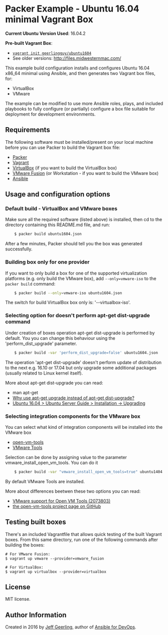 # Packer Example - Ubuntu 16.04 minimal Vagrant Box

**Current Ubuntu Version Used**: 16.04.2

**Pre-built Vagrant Box**:

  - [`vagrant init geerlingguy/ubuntu1604`](https://vagrantcloud.com/geerlingguy/boxes/ubuntu1604)
  - See older versions: http://files.midwesternmac.com/

This example build configuration installs and configures Ubuntu 16.04 x86_64 minimal using Ansible, and then generates two Vagrant box files, for:

  - VirtualBox
  - VMware

The example can be modified to use more Ansible roles, plays, and included playbooks to fully configure (or partially) configure a box file suitable for deployment for development environments.

## Requirements

The following software must be installed/present on your local machine before you can use Packer to build the Vagrant box file:

  - [Packer](http://www.packer.io/)
  - [Vagrant](http://vagrantup.com/)
  - [VirtualBox](https://www.virtualbox.org/) (if you want to build the VirtualBox box)
  - [VMware Fusion](http://www.vmware.com/products/fusion/) (or Workstation - if you want to build the VMware box)
  - [Ansible](http://docs.ansible.com/intro_installation.html)

## Usage and configuration options

### Default build - VirtualBox and VMware boxes

Make sure all the required software (listed above) is installed, then cd to the directory containing this README.md file, and run:

```bash
    $ packer build ubuntu1604.json
```

After a few minutes, Packer should tell you the box was generated successfully.

### Building box only for one provider

If you want to only build a box for one of the supported virtualization platforms (e.g. only build the VMware box), add `--only=vmware-iso` to the `packer build` command:

```bash
    $ packer build --only=vmware-iso ubuntu1604.json
```

The switch for build VirtualBox box only is: '--virtualbox-iso'.

### Selecting option for doesn't perform apt-get dist-upgrade command

Under creation of boxes operation apt-get dist-upgrade is performed by default. You you can change this behaviour using the 'perform_dist_upgrade' parameter.

```bash
    $ packer build -var 'perform_dist_upgrade=false' ubuntu1604.json
```

The operation 'apt-get dist-upgrade' doesn't perform update of distribution to the next e.g. 16.10 or 17.04 but only upgrade some additional packages (usually related to Linux kernel itself).

More about apt-get dist-upgrade you can read:

- man apt-get
- [Why use apt-get upgrade instead of apt-get dist-upgrade?](https://askubuntu.com/questions/194651/why-use-apt-get-upgrade-instead-of-apt-get-dist-upgrade/226213#226213)
- [Ubuntu 16.04 > Ubuntu Server Guide > Installation -> Upgrading](https://help.ubuntu.com/lts/serverguide/installing-upgrading.html) 

### Selecting integration components for the VMware box

You can select what kind of integration components will be installed into the VMware box

- [open-vm-tools](https://sourceforge.net/projects/open-vm-tools/)
- [VMware Tools](https://kb.vmware.com/selfservice/search.do?cmd=displayKC&docType=kc&docTypeID=DT_KB_1_1&externalId=340)

Selection can be done by assigning value to the parameter vmware_install_open_vm_tools. You can do it 

```bash
    $ packer build -var "vmware_install_open_vm_tools=true" ubuntu1404.json
```

By default VMware Tools are installed.

More about differences beetwen these two options you can read:

- [VMware support for Open VM Tools (2073803)](https://kb.vmware.com/selfservice/microsites/search.do?language=en_US&cmd=displayKC&externalId=2073803) 
- [the open-vm-tools project page on GitHub](https://github.com/vmware/open-vm-tools)



## Testing built boxes

There's an included Vagrantfile that allows quick testing of the built Vagrant boxes. From this same directory, run one of the following commands after building the boxes:

    # For VMware Fusion:
    $ vagrant up vmware --provider=vmware_fusion
    
    # For VirtualBox:
    $ vagrant up virtualbox --provider=virtualbox

## License

MIT license.

## Author Information

Created in 2016 by [Jeff Geerling](http://jeffgeerling.com/), author of [Ansible for DevOps](http://ansiblefordevops.com/).
